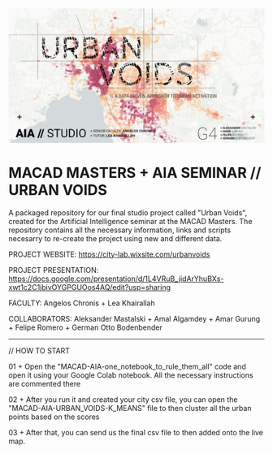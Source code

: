 <img src="./URBAN VOIDS.png">

# MACAD MASTERS + AIA SEMINAR //  URBAN VOIDS
A packaged repository for our final studio project called "Urban Voids", created for the Artificial Intelligence seminar at  the MACAD Masters.
The repository contains all the necessary information, links and scripts necesarry to re-create the project using new and different data.

PROJECT WEBSITE: https://city-lab.wixsite.com/urbanvoids

PROJECT PRESENTATION: https://docs.google.com/presentation/d/1L4VRuB_jidArYhuBXs-xwt1c2C1jbivOYGPGUOos4AQ/edit?usp=sharing

FACULTY: Angelos Chronis + Lea Khairallah

COLLABORATORS: Aleksander Mastalski + Amal Algamdey + Amar Gurung + Felipe Romero + German Otto Bodenbender


-----------------------------------------

// HOW TO START

01 + Open the "MACAD-AIA-one_notebook_to_rule_them_all" code and open it using your Google Colab notebook. All the necessary instructions are commented there

02 + After you run it and created your city csv file, you can open the "MACAD-AIA-URBAN_VOIDS-K_MEANS" file to then cluster all the urban points based on the scores

03 + After that, you can send us the final csv file to then added onto the live map.


